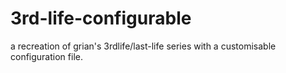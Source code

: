 # 3rd-life-configurable
a recreation of grian's 3rdlife/last-life series with a customisable configuration file.
